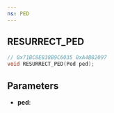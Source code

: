 ```yaml
---
ns: PED
---
```

## RESURRECT_PED

```c
// 0x71BC8E838B9C6035 0xA4B82097
void RESURRECT_PED(Ped ped);
```

## Parameters
* **ped**:
